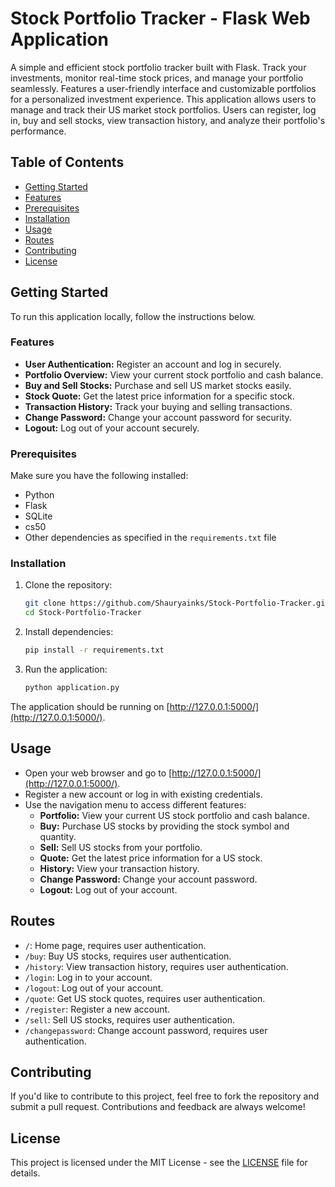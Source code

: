 # Stock Portfolio Tracker - Flask Web Application
A simple and efficient stock portfolio tracker built with Flask. Track your investments, monitor real-time stock prices, and manage your portfolio seamlessly. Features a user-friendly interface and customizable portfolios for a personalized investment experience. This application allows users to manage and track their US market stock portfolios. Users can register, log in, buy and sell stocks, view transaction history, and analyze their portfolio's performance.

## Table of Contents
- [Getting Started](#getting-started)
- [Features](#features)
- [Prerequisites](#prerequisites)
- [Installation](#installation)
- [Usage](#usage)
- [Routes](#routes)
- [Contributing](#contributing)
- [License](#license)

## Getting Started

To run this application locally, follow the instructions below.

### Features

- **User Authentication:** Register an account and log in securely.
- **Portfolio Overview:** View your current stock portfolio and cash balance.
- **Buy and Sell Stocks:** Purchase and sell US market stocks easily.
- **Stock Quote:** Get the latest price information for a specific stock.
- **Transaction History:** Track your buying and selling transactions.
- **Change Password:** Change your account password for security.
- **Logout:** Log out of your account securely.

### Prerequisites

Make sure you have the following installed:

- Python
- Flask
- SQLite
- cs50 
- Other dependencies as specified in the `requirements.txt` file

### Installation

1. Clone the repository:

   ```bash
   git clone https://github.com/Shauryainks/Stock-Portfolio-Tracker.git
   cd Stock-Portfolio-Tracker
   ```

2. Install dependencies:

   ```bash
   pip install -r requirements.txt
   ```

3. Run the application:

   ```bash
   python application.py
   ```

The application should be running on [http://127.0.0.1:5000/](http://127.0.0.1:5000/).

## Usage

- Open your web browser and go to [http://127.0.0.1:5000/](http://127.0.0.1:5000/).
- Register a new account or log in with existing credentials.
- Use the navigation menu to access different features:
  - **Portfolio:** View your current US stock portfolio and cash balance.
  - **Buy:** Purchase US stocks by providing the stock symbol and quantity.
  - **Sell:** Sell US stocks from your portfolio.
  - **Quote:** Get the latest price information for a US stock.
  - **History:** View your transaction history.
  - **Change Password:** Change your account password.
  - **Logout:** Log out of your account.

## Routes

- `/`: Home page, requires user authentication.
- `/buy`: Buy US stocks, requires user authentication.
- `/history`: View transaction history, requires user authentication.
- `/login`: Log in to your account.
- `/logout`: Log out of your account.
- `/quote`: Get US stock quotes, requires user authentication.
- `/register`: Register a new account.
- `/sell`: Sell US stocks, requires user authentication.
- `/changepassword`: Change account password, requires user authentication.

## Contributing

If you'd like to contribute to this project, feel free to fork the repository and submit a pull request. Contributions and feedback are always welcome!

## License

This project is licensed under the MIT License - see the [LICENSE](LICENSE) file for details.
